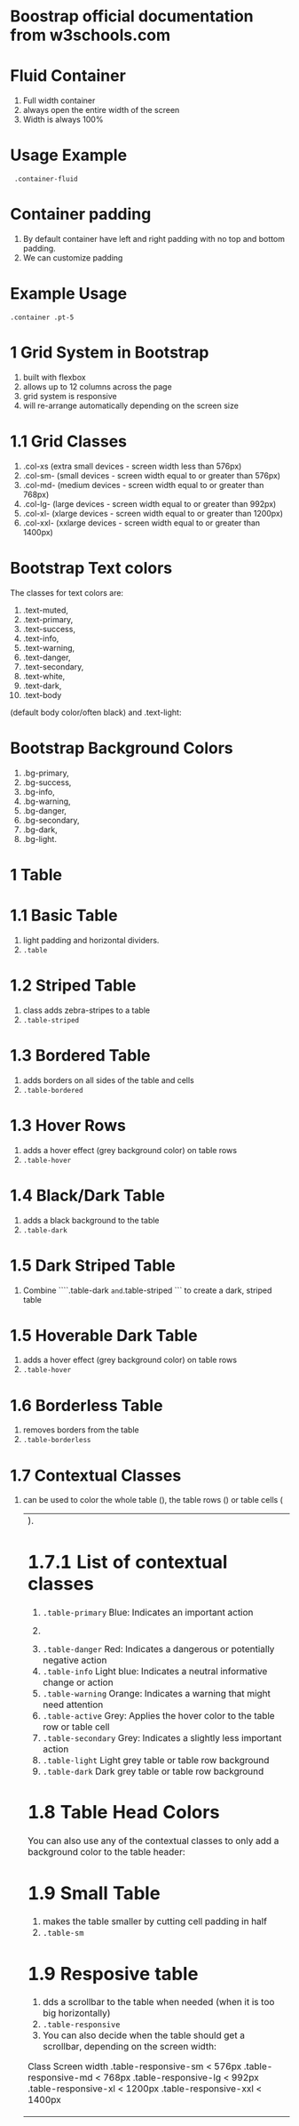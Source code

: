 # Boostrap official documentation from w3schools.com

# Fluid Container
1. Full width container
2. always open the entire width of the screen 
3. Width is always 100%

# Usage Example

```  .container-fluid ```

# Container padding
1. By default container have left and right padding with no top and bottom padding.
2. We can customize padding 

# Example Usage
```.container .pt-5 ```

# 1 Grid System in Bootstrap
1. built with flexbox
2. allows up to 12 columns across the page
3. grid system is responsive
4. will re-arrange automatically depending on the screen size

# 1.1 Grid Classes
1. .col-xs (extra small devices - screen width less than 576px)
2. .col-sm- (small devices - screen width equal to or greater than 576px)
3. .col-md- (medium devices - screen width equal to or greater than 768px)
4. .col-lg- (large devices - screen width equal to or greater than 992px)
5. .col-xl- (xlarge devices - screen width equal to or greater than 1200px)
6. .col-xxl- (xxlarge devices - screen width equal to or greater than 1400px)

# Bootstrap Text colors

The classes for text colors are: 
1. .text-muted, 
2. .text-primary, 
3. .text-success, 
4. .text-info, 
5. .text-warning, 
6. .text-danger, 
7. .text-secondary, 
8. .text-white, 
9. .text-dark, 
10. .text-body 

(default body color/often black) and 
.text-light:

# Bootstrap Background Colors

1. .bg-primary,
2. .bg-success,
3. .bg-info,
4. .bg-warning,
5. .bg-danger,
6. .bg-secondary,
7. .bg-dark,
8. .bg-light.

# 1 Table

# 1.1 Basic Table
1. light padding and horizontal dividers.
2. ``` .table ```

# 1.2 Striped Table
1. class adds zebra-stripes to a table
2. ``` .table-striped ```

# 1.3 Bordered Table
1. adds borders on all sides of the table and cells
2. ``` .table-bordered ```

# 1.3 Hover Rows
1. adds a hover effect (grey background color) on table rows
2. ``` .table-hover ```

# 1.4 Black/Dark Table
1. adds a black background to the table
2. ``` .table-dark ```

# 1.5 Dark Striped Table
1. Combine ````.table-dark ``` and ```.table-striped ``` to create a dark, striped table

# 1.5 Hoverable Dark Table
1. adds a hover effect (grey background color) on table rows
2. ``` .table-hover ```

# 1.6 Borderless Table
1. removes borders from the table
2. ``` .table-borderless ```

# 1.7 Contextual Classes
1. can be used to color the whole table (<table>),  the table rows (<tr>) or table cells (<td>).

# 1.7.1 List of contextual classes
1. ``` .table-primary ``` 	Blue: Indicates an important action
2. ``` .table-success	Green: Indicates a successful or positive action
3. ``` .table-danger ```	Red: Indicates a dangerous or potentially negative action
4. ``` .table-info ```	Light blue: Indicates a neutral informative change or action
5. ``` .table-warning ```	Orange: Indicates a warning that might need attention
6. ``` .table-active ```	Grey: Applies the hover color to the table row or table cell
7. ``` .table-secondary ```	Grey: Indicates a slightly less important action
8. ``` .table-light ```	Light grey table or table row background
9. ``` .table-dark ```	Dark grey table or table row background

# 1.8 Table Head Colors
You can also use any of the contextual classes to only add a background color to the table header:

# 1.9 Small Table
1. makes the table smaller by cutting cell padding in half
2. ``` .table-sm ```

# 1.9 Resposive table
1. dds a scrollbar to the table when needed (when it is too big horizontally)
2. ``` .table-responsive ```
3. You can also decide when the table should get a scrollbar, depending on the screen width:

Class	                Screen width
.table-responsive-sm	< 576px
.table-responsive-md	< 768px
.table-responsive-lg	< 992px
.table-responsive-xl	< 1200px
.table-responsive-xxl	< 1400px